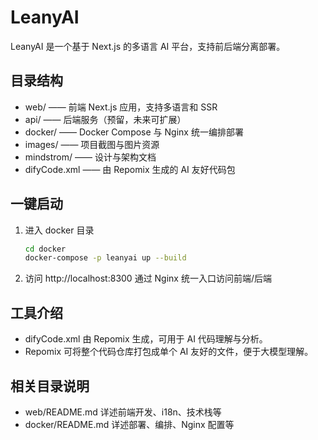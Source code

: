 # LeanyAI

LeanyAI 是一个基于 Next.js 的多语言 AI 平台，支持前后端分离部署。

## 目录结构
- web/    —— 前端 Next.js 应用，支持多语言和 SSR
- api/    —— 后端服务（预留，未来可扩展）
- docker/ —— Docker Compose 与 Nginx 统一编排部署
- images/ —— 项目截图与图片资源
- mindstrom/ —— 设计与架构文档
- difyCode.xml —— 由 Repomix 生成的 AI 友好代码包

## 一键启动
1. 进入 docker 目录
   ```bash
   cd docker
   docker-compose -p leanyai up --build
   ```
2. 访问 http://localhost:8300 通过 Nginx 统一入口访问前端/后端

## 工具介绍
- difyCode.xml 由 Repomix 生成，可用于 AI 代码理解与分析。
- Repomix 可将整个代码仓库打包成单个 AI 友好的文件，便于大模型理解。

## 相关目录说明
- web/README.md 详述前端开发、i18n、技术栈等
- docker/README.md 详述部署、编排、Nginx 配置等

